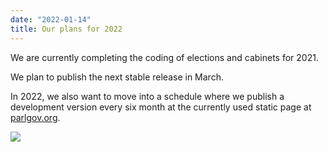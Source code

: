 ```yaml
---
date: "2022-01-14"
title: Our plans for 2022
---
```


We are currently completing the coding of elections and cabinets for 2021.

We plan to publish the next stable release in March.

In 2022, we also want to move into a schedule where we publish a development version every six month at the currently used static page at [parlgov.org](https://parlgov.org/).

![](/images/parliament-european-union.jpg)
